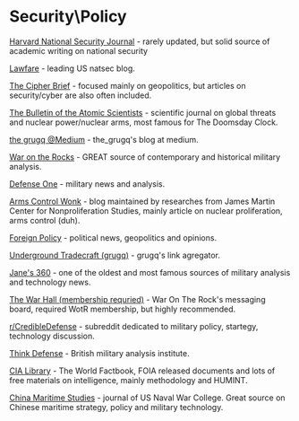 # Security\Policy

[Harvard National Security Journal](http://harvardnsj.org/) - rarely updated, but solid source of academic writing on national security

[Lawfare](http://www.lawfareblog.com/) - leading US natsec blog.

[The Cipher Brief](https://www.thecipherbrief.com/) - focused mainly on geopolitics, but articles on security/cyber are also often included.

[The Bulletin of the Atomic Scientists](http://thebulletin.org/) - scientific journal on global threats and nuclear power/nuclear arms, most famous for The Doomsday Clock.

[the grugq @Medium](https://medium.com/@thegrugq/) - the_grugq's blog at medium.

[War on the Rocks](https://warontherocks.com/) - GREAT source of contemporary and historical military analysis.

[Defense One](http://www.defenseone.com/) - military news and analysis.

[Arms Control Wonk](http://www.armscontrolwonk.com/) - blog maintained by researches from James Martin Center for Nonproliferation Studies, mainly article on nuclear proliferation, arms control (duh).

[Foreign Policy](http://foreignpolicy.com/) - political news, geopolitics and opinions.

[Underground Tradecraft (grugq)](https://grugq.tumblr.com/) - grugq's link agregator.

[Jane's 360](http://www.janes.com/) - one of the oldest and most famous sources of military analysis and technology news.

[The War Hall (membership requried)](https://warontherocks.memberful.com/auth/sign_in) - War On The Rock's messaging board, required WotR membership, but highly recommended.

[r/CredibleDefense](https://www.reddit.com/r/CredibleDefense/) - subreddit dedicated to military policy, startegy, technology discussion.

[Think Defense](http://www.thinkdefence.co.uk/) - British military analysis institute.

[CIA Library](https://www.cia.gov/library/index.html) - The World Factbook, FOIA released documents and lots of free materials on intelligence, mainly methodology and HUMINT.

[China Maritime Studies](https://www.usnwc.edu/Publications/Publications.aspx) - journal of US Naval War College. Great source on Chinese maritime strategy, policy and military technology.
